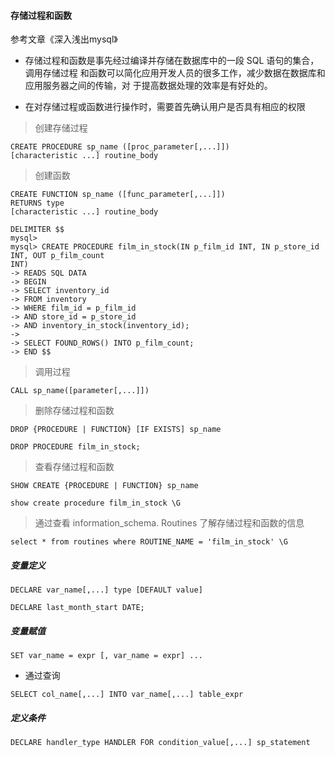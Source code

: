 #### 存储过程和函数

参考文章《深入浅出mysql》

- 存储过程和函数是事先经过编译并存储在数据库中的一段 SQL 语句的集合，调用存储过程
和函数可以简化应用开发人员的很多工作，减少数据在数据库和应用服务器之间的传输，对
于提高数据处理的效率是有好处的。


- 在对存储过程或函数进行操作时，需要首先确认用户是否具有相应的权限

> 创建存储过程

```
CREATE PROCEDURE sp_name ([proc_parameter[,...]])
[characteristic ...] routine_body
```

> 创建函数

```
CREATE FUNCTION sp_name ([func_parameter[,...]])
RETURNS type
[characteristic ...] routine_body
```

```
DELIMITER $$
mysql>
mysql> CREATE PROCEDURE film_in_stock(IN p_film_id INT, IN p_store_id INT, OUT p_film_count
INT)
-> READS SQL DATA
-> BEGIN
-> SELECT inventory_id
-> FROM inventory
-> WHERE film_id = p_film_id
-> AND store_id = p_store_id
-> AND inventory_in_stock(inventory_id);
->
-> SELECT FOUND_ROWS() INTO p_film_count;
-> END $$
```

> 调用过程

```
CALL sp_name([parameter[,...]])
```

> 删除存储过程和函数

```
DROP {PROCEDURE | FUNCTION} [IF EXISTS] sp_name
```

```
DROP PROCEDURE film_in_stock;
```

> 查看存储过程和函数

```
SHOW CREATE {PROCEDURE | FUNCTION} sp_name
```

```
show create procedure film_in_stock \G
```

> 通过查看 information_schema. Routines 了解存储过程和函数的信息


```
select * from routines where ROUTINE_NAME = 'film_in_stock' \G
```

##### 变量定义
```
DECLARE var_name[,...] type [DEFAULT value]
```

```
DECLARE last_month_start DATE;
```

##### 变量赋值

```
SET var_name = expr [, var_name = expr] ...
```
- 通过查询

```
SELECT col_name[,...] INTO var_name[,...] table_expr
```
##### 定义条件

```
DECLARE handler_type HANDLER FOR condition_value[,...] sp_statement
```
